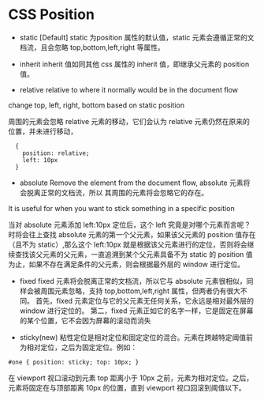 # CSS Position


- static [Default]
static 为position 属性的默认值，static 元素会遵循正常的文档流，且会忽略 top,bottom,left,right 等属性。

- inherit
inherit 值如同其他 css 属性的 inherit 值，即继承父元素的 position 值。

- relative
relative to where it normally would be in the document flow

change top, left, right, bottom based on static position

周围的元素会忽略 relative 元素的移动，它们会认为 relative 元素仍然在原来的位置，并未进行移动，
```
  {
    position: relative;
    left: 10px
  }
```

- absolute
Remove the element from the document flow, absolute 元素将会脱离正常的文档流，所以 其周围的元素将会忽略它的存在。

It is useful for when you want to stick something in a specific position

当对 absolute 元素添加 left:10px 定位后，这个 left 究竟是对哪个元素而言呢？时将会往上查找 absolute 元素的第一个父元素，如果该父元素的 position 值存在（且不为 static）,那么这个 left:10px 就是根据该父元素进行的定位，否则将会继续查找该父元素的父元素，一直追溯到某个父元素具备不为 static 的 position 值为止，如果不存在满足条件的父元素，则会根据最外层的 window 进行定位。


- fixed
fixed 元素将会脱离正常的文档流，所以它与 absolute 元素很相似，同样会被周围元素忽略，支持 top,bottom,left,right 属性，但两者仍有很大不同。
首先，fixed 元素定位与它的父元素无任何关系，它永远是相对最外层的 window 进行定位的。
第二，fixed 元素正如它的名字一样，它是固定在屏幕的某个位置，它不会因为屏幕的滚动而消失

- sticky(new)
粘性定位是相对定位和固定定位的混合。元素在跨越特定阈值前为相对定位，之后为固定定位。例如：
```
#one { position: sticky; top: 10px; }
```
在 viewport 视口滚动到元素 top 距离小于 10px 之前，元素为相对定位。之后，元素将固定在与顶部距离 10px 的位置，直到 viewport 视口回滚到阈值以下。